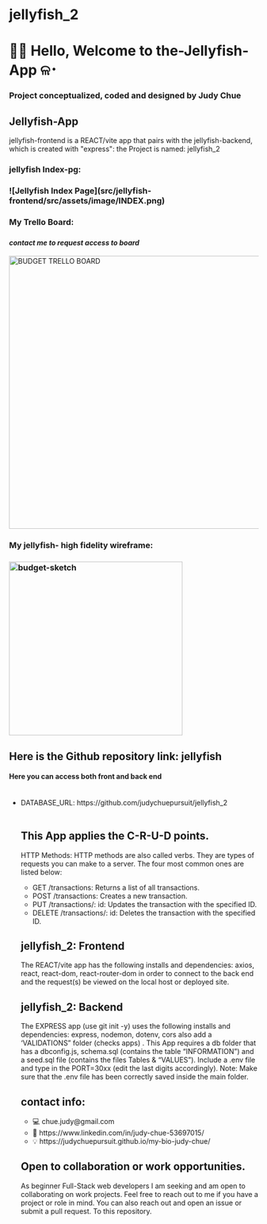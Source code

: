 # jellyfish_2

<!DOCTYPE html>
<html>
  <head>
   <h1>👋🏻 Hello,  Welcome to the-Jellyfish-App ଳ･</h1>
<h3>Project conceptualized, coded and designed by Judy Chue</h3>
  </head>
  <body>
    <h2>Jellyfish-App</h2>
    <p>
jellyfish-frontend is a REACT/vite app that pairs with the jellyfish-backend, which is created with "express": the Project is named:
jellyfish_2

<h3>jellyfish Index-pg:<h3> 
![Jellyfish Index Page](src/jellyfish-frontend/src/assets/image/INDEX.png)

<!-- <img alt="jellyfish Index page"
src="src/jellyfish-frontend/src/assets/image/INDEX.png" width="350"></img> -->
<br> 
<h3>My Trello Board:<h3> <h4><i>contact me to request access to board</i></h4>
<img alt="BUDGET TRELLO BOARD" src="img/Judy Budget app Trello Board.png" width="550"></img>

<h3>My jellyfish- high fidelity wireframe:<h3> 
<img alt="budget-sketch" src="img/Budget App Sketch_updated.png" width="350"></img>

<h2> Here is the Github repository link: jellyfish </h2>
<h4>Here you can access both front and back end</h4>
      <ul>
<br>
        <li>DATABASE_URL: https://github.com/judychuepursuit/jellyfish_2</li>
<br>
<h2> This App applies the C-R-U-D points.</h2>
<p>HTTP Methods: HTTP methods are also called verbs. They are types of requests you can make to a server. The four most common ones are listed below:</p>
<ul>
      <li>GET /transactions: Returns a list of all transactions.</li>
      <li>POST /transactions: Creates a new transaction.</li>
      <li>PUT /transactions/: id: Updates the transaction with the specified ID.</li>
      <li>DELETE /transactions/: id: Deletes the transaction with the specified ID.</li>
</ul>
<h2>jellyfish_2: Frontend</h2>
<p>
  The REACT/vite app has the following installs and dependencies: axios, react, react-dom, react-router-dom in order to connect to the back end and the request(s) be viewed on the local host or deployed site.
<br>
<h2>jellyfish_2: Backend</h2>
  The EXPRESS app (use git init -y) uses the following installs and dependencies: express, nodemon, dotenv, cors also add a ‘VALIDATIONS” folder (checks apps) . 
  This App requires a db folder that has a dbconfig.js, schema.sql (contains the table “INFORMATION”) and a seed.sql file (contains the files Tables & “VALUES”).
  Include a .env file and type in the PORT=30xx (edit the last digits accordingly). 
  Note: Make sure that the .env file has been correctly saved inside the main folder.  
<h2>contact info:</h2>
<ul>
    <li>💻  chue.judy@gmail.com</li>
    <li>💟  https://www.linkedin.com/in/judy-chue-53697015/</li>
    <li>💡  https://judychuepursuit.github.io/my-bio-judy-chue/</li>
</ul>
</p>
<h2>Open to collaboration or work opportunities.</h2>
<p>
As beginner Full-Stack web developers I am seeking and am open to collaborating on work projects. Feel free to reach out to me if you have a project or role in mind. You can also reach out and open an issue or submit a pull request. To this repository.</p>
